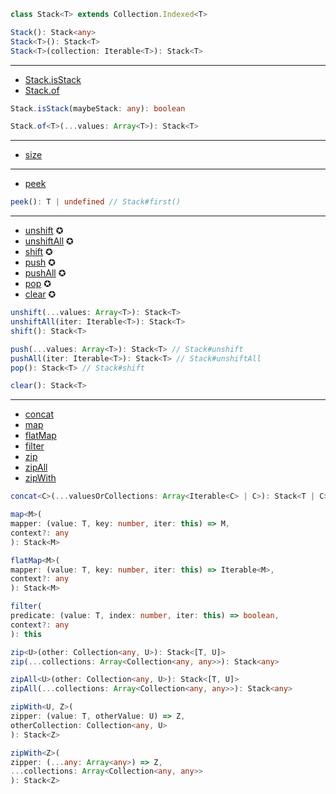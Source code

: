 ```ts
class Stack<T> extends Collection.Indexed<T>
```

```ts
Stack(): Stack<any>
Stack<T>(): Stack<T>
Stack<T>(collection: Iterable<T>): Stack<T>
```

---

- [Stack.isStack](https://facebook.github.io/immutable-js/docs/#/Stack/isStack)
- [Stack.of](https://facebook.github.io/immutable-js/docs/#/Stack/of)

```ts
Stack.isStack(maybeStack: any): boolean
```

```ts
Stack.of<T>(...values: Array<T>): Stack<T>
```

---

- [size](https://facebook.github.io/immutable-js/docs/#/Stack/size)

---

- [peek](https://facebook.github.io/immutable-js/docs/#/Stack/peek)

```ts
peek(): T | undefined // Stack#first()
```

---

- [unshift](https://facebook.github.io/immutable-js/docs/#/Stack/unshift) ✪
- [unshiftAll](https://facebook.github.io/immutable-js/docs/#/Stack/unshiftAll) ✪
- [shift](https://facebook.github.io/immutable-js/docs/#/Stack/shift) ✪
- [push](https://facebook.github.io/immutable-js/docs/#/Stack/push) ✪
- [pushAll](https://facebook.github.io/immutable-js/docs/#/Stack/pushAll) ✪
- [pop](https://facebook.github.io/immutable-js/docs/#/Stack/pop) ✪
- [clear](https://facebook.github.io/immutable-js/docs/#/Stack/clear) ✪

```ts
unshift(...values: Array<T>): Stack<T>
unshiftAll(iter: Iterable<T>): Stack<T>
shift(): Stack<T>
```

```ts
push(...values: Array<T>): Stack<T> // Stack#unshift
pushAll(iter: Iterable<T>): Stack<T> // Stack#unshiftAll
pop(): Stack<T> // Stack#shift
```

```ts
clear(): Stack<T>
```

---

- [concat](https://facebook.github.io/immutable-js/docs/#/Stack/concat)
- [map](https://facebook.github.io/immutable-js/docs/#/Stack/map)
- [flatMap](https://facebook.github.io/immutable-js/docs/#/Stack/flatMap)
- [filter](https://facebook.github.io/immutable-js/docs/#/Stack/filter)
- [zip](https://facebook.github.io/immutable-js/docs/#/Stack/zip)
- [zipAll](https://facebook.github.io/immutable-js/docs/#/Stack/zipAll)
- [zipWith](https://facebook.github.io/immutable-js/docs/#/Stack/zipWith)

```ts
concat<C>(...valuesOrCollections: Array<Iterable<C> | C>): Stack<T | C>
```

```ts
map<M>(
mapper: (value: T, key: number, iter: this) => M,
context?: any
): Stack<M>

flatMap<M>(
mapper: (value: T, key: number, iter: this) => Iterable<M>,
context?: any
): Stack<M>
```

```ts
filter(
predicate: (value: T, index: number, iter: this) => boolean,
context?: any
): this
```

```ts
zip<U>(other: Collection<any, U>): Stack<[T, U]>
zip(...collections: Array<Collection<any, any>>): Stack<any>

zipAll<U>(other: Collection<any, U>): Stack<[T, U]>
zipAll(...collections: Array<Collection<any, any>>): Stack<any>

zipWith<U, Z>(
zipper: (value: T, otherValue: U) => Z,
otherCollection: Collection<any, U>
): Stack<Z>

zipWith<Z>(
zipper: (...any: Array<any>) => Z,
...collections: Array<Collection<any, any>>
): Stack<Z>
```
